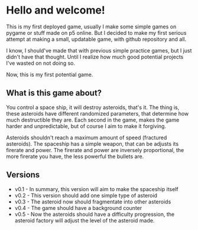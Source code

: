 # Hello and welcome!

This is my first deployed game, usually I make some simple games on pygame or stuff made on p5 online.
But I decided to make my first serious attempt at making a small, updatable game, with github repository and all.

I know, I should've made that with previous simple practice games, but I just didn't have that thought.
Until I realize how much good potential projects I've wasted on not doing so.


Now, this is my first potential game.


## What is this game about?

You control a space ship, it will destroy asteroids, that's it.
The thing is, these asteroids have different randomized parameters, that determine how much destructible they are.
Each second in the game, makes the game harder and unpredictable, but of course I aim to make it forgiving.

Asteroids shouldn't reach a maximum amount of speed (fractured asteroids).
The spaceship has a simple weapon, that can be adjusts its firerate and power.
The firerate and power are inversely proportional, the more firerate you have, the less powerful the bullets are.

## Versions

- v0.1 - In summary, this version will aim to make the spaceship itself
- v0.2 - This version should add one simple type of asteroid
- v0.3 - The asteroid now should fragmentate into other asteroids
- v0.4 - The game should have a background counter
- v0.5 - Now the asteroids should have a difficulty progression, the asteroid factory will adjust the level of
the asteroid made.
